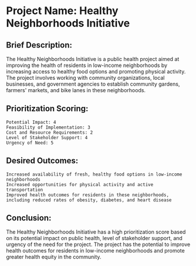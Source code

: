 # Project Name: Healthy Neighborhoods Initiative
## Brief Description:

The Healthy Neighborhoods Initiative is a public health project aimed at improving the health of residents in low-income neighborhoods by increasing access to healthy food options and promoting physical activity. The project involves working with community organizations, local businesses, and government agencies to establish community gardens, farmers' markets, and bike lanes in these neighborhoods.
## Prioritization Scoring:

    Potential Impact: 4
    Feasibility of Implementation: 3
    Cost and Resource Requirements: 2
    Level of Stakeholder Support: 4
    Urgency of Need: 5

## Desired Outcomes:

    Increased availability of fresh, healthy food options in low-income neighborhoods
    Increased opportunities for physical activity and active transportation
    Improved health outcomes for residents in these neighborhoods, including reduced rates of obesity, diabetes, and heart disease

## Conclusion:

The Healthy Neighborhoods Initiative has a high prioritization score based on its potential impact on public health, level of stakeholder support, and urgency of the need for the project. The project has the potential to improve health outcomes for residents in low-income neighborhoods and promote greater health equity in the community.